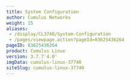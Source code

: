 ```yaml
---
title: System Configuration
author: Cumulus Networks
weight: 15
aliases:
 - /display/CL3740/System-Configuration
 - /pages/viewpage.action?pageId=83625436264
pageID: 83625436264
product: Cumulus Linux
version: 3.7.7'4.0'
imgData: cumulus-linux-37740
siteSlug: cumulus-linux-37740
---
```

<article id="html-search-results" class="ht-content" style="display: none;">

</article>

<footer id="ht-footer">

</footer>
<!--stackedit_data:
eyJoaXN0b3J5IjpbLTc0MDk5ODU1M119
-->